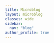 ```yaml
---
title: Microblog
layout: microblog
classes: wide
sidebar:
  nav: "blog"
author_profile: true
---
```


<div id="list-container">
    <ul id="infinite-list">
        <!-- Las publicaciones se agregarán aquí mediante JavaScript -->
    </ul>
</div>


  <script>
// Variable para rastrear el índice del último post cargado
let lastLoadedIndex = 0;
// Almacena los IDs de los posts ya cargados
let loadedPostIds = [];

// Función para cargar los siguientes 10 posts
function loadNextPosts() {
    const list = document.getElementById('infinite-list');

    // Simulando carga de datos
    setTimeout(() => {
        // Obtener los siguientes 10 posts
        const batchSize = 10;
        let loadedPosts = 0;

        {% assign sorted_posts = site.microblog | sort: 'date' | reverse %}
        {% for post in sorted_posts %}
            // Omitir este post si ya ha sido cargado
            if (!loadedPostIds.includes('{{ post.id }}')) {
                let listItem = document.createElement('li');
                listItem.innerHTML = `
                    <div class="tweet">
                        <div class="author-image">
                            <img class="img-tweet" src="{{ post.photo }}" alt="Avatar"/>
                        </div>
                        <div class="tweet-content">
                            <div class="author">{{ post.author }}</div>
                            <div class="title"><a href="{{ site.url }}{{ site.baseurl }}{{ post.url }}">{{ post.title }}</a></div>
                            <div class="content">{{ post.content}}</div>
                            <div class="tags">
                              {% for tag in post.tags %}
                                  <a href="{{ site.url }}{{ site.baseurl }}/microblog/tags/{{ tag | slugify }}" class="tag">{{ tag }}</a>
                              {% endfor %}
                            </div>
                            <div class="date">{{ post.date | date: "%d / %m / %Y" }}</div>
                        </div>
                    </div>`;
                list.appendChild(listItem);
                loadedPostIds.push('{{ post.id }}');
                loadedPosts++;
                lastLoadedIndex++;
            }
            if (loadedPosts >= batchSize) {
                return; // Salir de la función una vez que se hayan cargado los siguientes 10 posts
            }
        {% endfor %}
    }, 500); // Simulación de tiempo de carga
}

// Listener para detectar el scroll
window.addEventListener('scroll', () => {
    const { scrollTop, scrollHeight, clientHeight } = document.documentElement;
    if (scrollTop + clientHeight >= scrollHeight - 5) {
        // Cargar los siguientes 10 posts cuando se alcance el final de la página
        loadNextPosts();
    }
});

// Cargar los primeros 10 posts al cargar
loadNextPosts();

</script>

